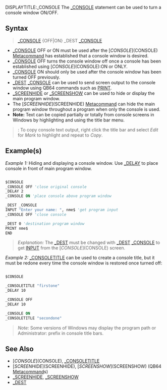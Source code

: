 DISPLAYTITLE:_CONSOLE
The [_CONSOLE](_CONSOLE) statement can be used to turn a console window ON/OFF.


## Syntax

>  [_CONSOLE](_CONSOLE) {OFF|ON}
>  _DEST [_CONSOLE](_CONSOLE)


* [_CONSOLE](_CONSOLE) OFF or ON must be used after the [$CONSOLE]($CONSOLE) [Metacommand](Metacommand) has established that a console window is desired.
* [_CONSOLE](_CONSOLE) OFF turns the console window off once a console has been established using [$CONSOLE]($CONSOLE):ON or ONLY.
* [_CONSOLE](_CONSOLE) ON should only be used after the console window has been turned OFF previously.
* [_DEST](_DEST) [_CONSOLE](_CONSOLE) can be used to send screen output to the console window using QB64 commands such as [PRINT](PRINT).
* [_SCREENHIDE](_SCREENHIDE) or [_SCREENSHOW](_SCREENSHOW) can be used to hide or display the main program window.
* The [$SCREENHIDE]($SCREENHIDE) [Metacommand](Metacommand) can hide the main program window throughout a program when only the console is used.
* **Note:** Text can be copied partially or totally from console screens in Windows by highlighting and using the title bar menu. 
> : To copy console text output, right click the title bar and select *Edit* for *Mark* to highlight and repeat to *Copy*. 


## Example(s)

*Example 1:* Hiding and displaying a console window. Use [_DELAY](_DELAY) to place console in front of main program window.

```vb

$CONSOLE
_CONSOLE OFF 'close original console
_DELAY 2
_CONSOLE ON 'place console above program window

_DEST _CONSOLE 
INPUT "Enter your name: ", nme$ 'get program input
_CONSOLE OFF 'close console

_DEST 0 'destination program window
PRINT nme$
END 

```
>  *Explanation:* The [_DEST](_DEST) must be changed with [_DEST](_DEST) [_CONSOLE](_CONSOLE) to get [INPUT](INPUT) from the [$CONSOLE]($CONSOLE) screen.


*Example 2:* [_CONSOLETITLE](_CONSOLETITLE) can be used to create a console title, but it must be redone every time the console window is restored once turned off:

```vb

$CONSOLE

_CONSOLETITLE "firstone"
_DELAY 10

_CONSOLE OFF
_DELAY 10

_CONSOLE ON
_CONSOLETITLE "secondone"

```
>  *Note:* Some versions of Windows may display the program path or Administrator: prefix in console title bars.


## See Also

* [$CONSOLE]($CONSOLE), [_CONSOLETITLE](_CONSOLETITLE)
* [$SCREENHIDE]($SCREENHIDE), [$SCREENSHOW]($SCREENSHOW) (QB64 [Metacommand](Metacommand)s)
* [_SCREENHIDE](_SCREENHIDE), [_SCREENSHOW](_SCREENSHOW)
* [_DEST](_DEST)




